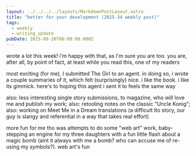 ```yaml
---
layout: ../../../../layouts/MarkdownPostLayout.astro
title: "better for your development (2025-34 weekly post)"
tags:
  - weekly
  - writing_update
pubDate: 2025-08-26T00:00:00.000Z
---
```


wrote a lot this week! i'm happy with that, as I'm sure you are too. you are, after all, by point of fact, at least while you read this, one of my readers

most exciting (for me), I submitted The Girl to an agent. in doing so, i wrote a couple summaries of it, which felt (surprisingly) nice. i like the book. i like its gimmick. here's to hoping this agent i sent it to feels the same way

also: less interesting single story submissions, to magazine, who will love me and publish my work; also: retooling notes on the classic "Uncle Konig"; also: working on Meet Me in a Dream translations (a difficult Ito story, our guy is slangy and referential in a way that takes real effort)

more fun for me tho was attempts to do some "web art" work, baby-stepping an engine for my three daughters with a fun little flash about a magic bomb (aint it always with me a bomb? who can accuse me of re-using my symbols?). web art's fun
